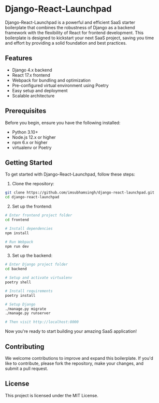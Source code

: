 # Django-React-Launchpad

Django-React-Launchpad is a powerful and efficient SaaS starter boilerplate that combines the robustness of Django as a backend framework with the flexibility of React for frontend development. This boilerplate is designed to kickstart your next SaaS project, saving you time and effort by providing a solid foundation and best practices.

## Features

- Django 4.x backend
- React 17.x frontend
- Webpack for bundling and optimization
- Pre-configured virtual environment using Poetry
- Easy setup and deployment
- Scalable architecture

## Prerequisites

Before you begin, ensure you have the following installed:

- Python 3.10+
- Node.js 12.x or higher
- npm 6.x or higher
- virtualenv or Poetry

## Getting Started

To get started with Django-React-Launchpad, follow these steps:

1. Clone the repository:

```bash
git clone https://github.com/imsubhamsingh/django-react-launchpad.git
cd django-react-launchpad
```

2. Set up the frontend:

```bash
# Enter frontend project folder
cd frontend

# Install dependencies
npm install

# Run Webpack
npm run dev
```

3. Set up the backend:

```bash
# Enter Django project folder
cd backend

# Setup and activate virtualenv
poetry shell 

# Install requirements
poetry install

# Setup Django
./manage.py migrate
./manage.py runserver

# Then visit http://localhost:8000
```

Now you're ready to start building your amazing SaaS application!

## Contributing

We welcome contributions to improve and expand this boilerplate. If you'd like to contribute, please fork the repository, make your changes, and submit a pull request.

## License

This project is licensed under the MIT License.
